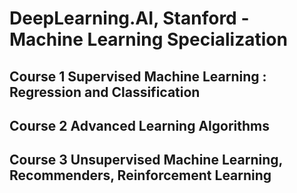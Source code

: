 # DeepLearning.AI, Stanford - Machine Learning Specialization

## Course 1 Supervised Machine Learning : Regression and Classification
## Course 2 Advanced Learning Algorithms
## Course 3 Unsupervised Machine Learning, Recommenders, Reinforcement Learning
